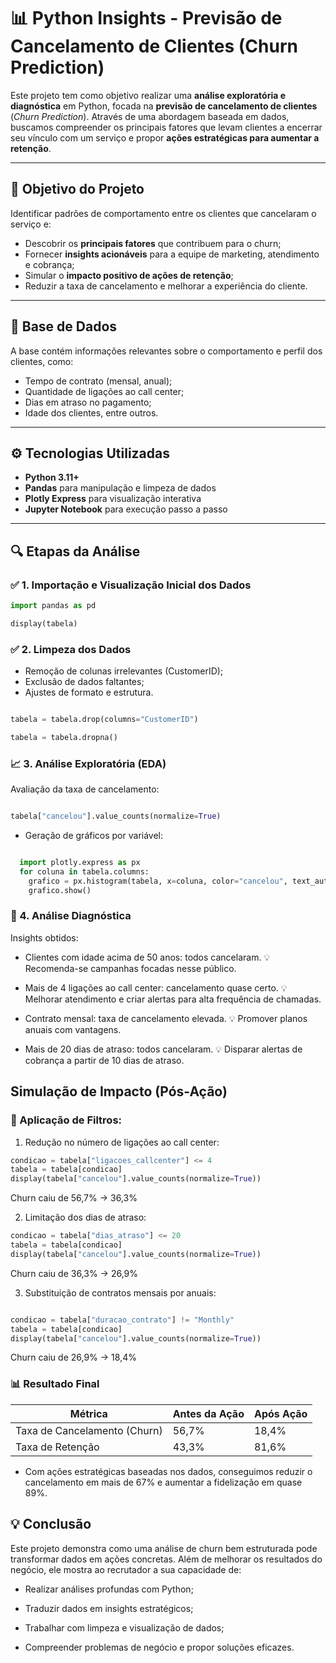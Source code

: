 # 📊 Python Insights - Previsão de Cancelamento de Clientes (Churn Prediction)

Este projeto tem como objetivo realizar uma **análise exploratória e diagnóstica** em Python, focada na **previsão de cancelamento de clientes** (*Churn Prediction*). Através de uma abordagem baseada em dados, buscamos compreender os principais fatores que levam clientes a encerrar seu vínculo com um serviço e propor **ações estratégicas para aumentar a retenção**.

---

## 🧠 Objetivo do Projeto

Identificar padrões de comportamento entre os clientes que cancelaram o serviço e:

- Descobrir os **principais fatores** que contribuem para o churn;
- Fornecer **insights acionáveis** para a equipe de marketing, atendimento e cobrança;
- Simular o **impacto positivo de ações de retenção**;
- Reduzir a taxa de cancelamento e melhorar a experiência do cliente.

---

## 📁 Base de Dados

A base contém informações relevantes sobre o comportamento e perfil dos clientes, como:

- Tempo de contrato (mensal, anual);
- Quantidade de ligações ao call center;
- Dias em atraso no pagamento;
- Idade dos clientes, entre outros.

---

## ⚙️ Tecnologias Utilizadas

- **Python 3.11+**
- **Pandas** para manipulação e limpeza de dados
- **Plotly Express** para visualização interativa
- **Jupyter Notebook** para execução passo a passo

---

## 🔍 Etapas da Análise


### ✅ 1. Importação e Visualização Inicial dos Dados

```python
import pandas as pd

display(tabela)

```


### ✅ 2. Limpeza dos Dados

- Remoção de colunas irrelevantes (CustomerID);
- Exclusão de dados faltantes;
- Ajustes de formato e estrutura.

```python

tabela = tabela.drop(columns="CustomerID")

tabela = tabela.dropna()

```

### 📈 3. Análise Exploratória (EDA)

Avaliação da taxa de cancelamento:

```python

tabela["cancelou"].value_counts(normalize=True)

```

- Geração de gráficos por variável:

```python

  import plotly.express as px
  for coluna in tabela.columns:
    grafico = px.histogram(tabela, x=coluna, color="cancelou", text_auto=True)
    grafico.show()

```


### 🧪 4. Análise Diagnóstica
Insights obtidos:

- Clientes com idade acima de 50 anos: todos cancelaram.
💡 Recomenda-se campanhas focadas nesse público.

- Mais de 4 ligações ao call center: cancelamento quase certo.
💡 Melhorar atendimento e criar alertas para alta frequência de chamadas.

- Contrato mensal: taxa de cancelamento elevada.
💡 Promover planos anuais com vantagens.

- Mais de 20 dias de atraso: todos cancelaram.
💡 Disparar alertas de cobrança a partir de 10 dias de atraso.


## Simulação de Impacto (Pós-Ação)
### 🔧 Aplicação de Filtros:

1. Redução no número de ligações ao call center:

```python
condicao = tabela["ligacoes_callcenter"] <= 4
tabela = tabela[condicao]
display(tabela["cancelou"].value_counts(normalize=True))

```
Churn caiu de 56,7% → 36,3%

2. Limitação dos dias de atraso:

```python
condicao = tabela["dias_atraso"] <= 20
tabela = tabela[condicao]
display(tabela["cancelou"].value_counts(normalize=True))

```

Churn caiu de 36,3% → 26,9%


3. Substituição de contratos mensais por anuais:

```python

condicao = tabela["duracao_contrato"] != "Monthly"
tabela = tabela[condicao]
display(tabela["cancelou"].value_counts(normalize=True))

```

Churn caiu de 26,9% → 18,4%

### 📊 Resultado Final

| Métrica                      | Antes da Ação | Após Ação |
| ---------------------------- | ------------- | --------- |
| Taxa de Cancelamento (Churn) | 56,7%         | 18,4%     |
| Taxa de Retenção             | 43,3%         | 81,6%     |


- Com ações estratégicas baseadas nos dados, conseguimos reduzir o cancelamento em mais de 67% e aumentar a fidelização em quase 89%.


## 💡 Conclusão

Este projeto demonstra como uma análise de churn bem estruturada pode transformar dados em ações concretas. Além de melhorar os resultados do negócio, ele mostra ao recrutador a sua capacidade de:

- Realizar análises profundas com Python;

- Traduzir dados em insights estratégicos;

- Trabalhar com limpeza e visualização de dados;

- Compreender problemas de negócio e propor soluções eficazes.

  
